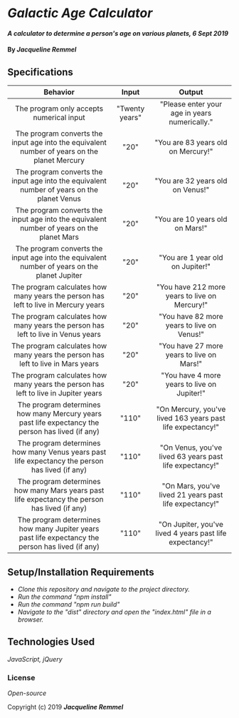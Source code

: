 # _Galactic Age Calculator_

#### _A calculator to determine a person's age on various planets, 6 Sept 2019_

#### By _**Jacqueline Remmel**_

## Specifications

| Behavior | Input | Output |
| :----: | :----: | :----: |
| The program only accepts numerical input | "Twenty years" | "Please enter your age in years numerically." |
| The program converts the input age into the equivalent number of years on the planet Mercury | "20" | "You are 83 years old on Mercury!" |
| The program converts the input age into the equivalent number of years on the planet Venus | "20" | "You are 32 years old on Venus!" |
| The program converts the input age into the equivalent number of years on the planet Mars | "20" | "You are 10 years old on Mars!" |
| The program converts the input age into the equivalent number of years on the planet Jupiter | "20" | "You are 1 year old on Jupiter!" |
| The program calculates how many years the person has left to live in Mercury years | "20" | "You have 212 more years to live on Mercury!" |
| The program calculates how many years the person has left to live in Venus years | "20" | "You have 82 more years to live on Venus!" |
| The program calculates how many years the person has left to live in Mars years | "20" | "You have 27 more years to live on Mars!" |
| The program calculates how many years the person has left to live in Jupiter years | "20" | "You have 4 more years to live on Jupiter!" |
| The program determines how many Mercury years past life expectancy the person has lived (if any) | "110" | "On Mercury, you've lived 163 years past life expectancy!" |
| The program determines how many Venus years past life expectancy the person has lived (if any) | "110" | "On Venus, you've lived 63 years past life expectancy!" |
| The program determines how many Mars years past life expectancy the person has lived (if any) | "110" | "On Mars, you've lived 21 years past life expectancy!" |
| The program determines how many Jupiter years past life expectancy the person has lived (if any) | "110" | "On Jupiter, you've lived 4 years past life expectancy!" |


## Setup/Installation Requirements

* _Clone this repository and navigate to the project directory._
* _Run the command "npm install"_
* _Run the command "npm run build"_
* _Navigate to the "dist" directory and open the "index.html" file in a browser._

## Technologies Used

_JavaScript, jQuery_

### License

*Open-source*

Copyright (c) 2019 **_Jacqueline Remmel_**

